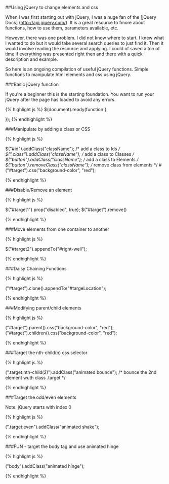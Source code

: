##Using jQuery to change elements and css

When I was first starting out with jQuery, I was a huge fan of the [jQuery Docs] (http://api.jquery.com/). It is a great resource to fmore about functions, how to use them, parameters available, etc. 

However, there was one problem. I did not know where to start. I knew what I wanted to do but it would take several search queries to just find it. Then it would involve reading the resource and applying. I could of saved a ton of time if everything was presented right then and there with a quick description and example.

So here is an ongoing compilation of useful jQuery functions. Simple functions to manipulate html elements and css using jQuery. 

###Basic jQuery function

If you're a beginner this is the starting foundation. You want to run your jQuery after the page has loaded to avoid any errors.

{% highlight js %}
$(document).ready(function {
	
});
{% endhighlight %}

###Manipulate by adding a class or CSS

{% highlight js %}

$("#id").addClass("className"); /* add a class to Ids */
$(".class").addClass("className"); /* add a class to Classes */
$("button").addClass("className"); /* add a class to Elements */
$("button").removeClass("className"); /* remove class from elements */
#("#target").css("background-color", "red");

{% endhighlight %}

###Disable/Remove an element

{% highlight js %}

$("#target1").prop("disabled", true);
$("#target").remove()

{% endhighlight %}

###Move elements from one container to another

{% highlight js %}

$("#target2").appendTo("#right-well");

{% endhighlight %}

###Daisy Chaining Functions

{% highlight js %}

("#target").clone().appendTo("#targeLocation");

{% endhighlight %}

###Modifying parent/child elements

{% highlight js %}

("#target").parent().css("background-color", "red");
("#target").children().css("background-color", "red");

{% endhighlight %}

###Target the nth-child(n) css selector

{% highlight js %}

(".target:nth-child(2)").addClass("animated bounce"); /* bounce the 2nd element wuth class .target */

{% endhighlight %}

###Target the odd/even elements

Note: jQuery starts with index 0

{% highlight js %}

(".target:even").addClass("animated shake");

{% endhighlight %}


###FUN - target the body tag and use animated hinge

{% highlight js %}

("body").addClass("animated hinge");

{% endhighlight %}
